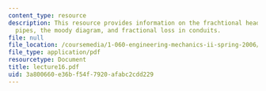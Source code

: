 ```yaml
---
content_type: resource
description: This resource provides information on the frachtional head loss in circular
  pipes, the moody diagram, and fractional loss in conduits.
file: null
file_location: /coursemedia/1-060-engineering-mechanics-ii-spring-2006/3a800660e36bf54f7920afabc2cdd229_lecture16.pdf
file_type: application/pdf
resourcetype: Document
title: lecture16.pdf
uid: 3a800660-e36b-f54f-7920-afabc2cdd229
---
```

